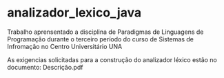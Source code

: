 # analizador_lexico_java
Trabalho aprensentado a disciplina de Paradigmas de Linguagens de Programação durante o terceiro período do curso de Sistemas de Infromação no Centro Universitário UNA

As exigencias solicitadas para a construção do analizador léxico estão no documento: Descrição.pdf
